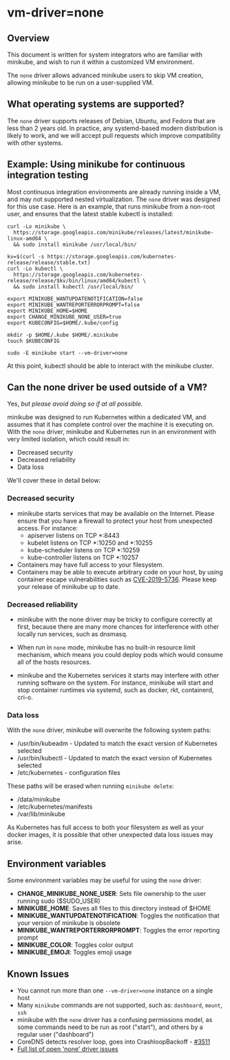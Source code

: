 # vm-driver=none

## Overview

This document is written for system integrators who are familiar with minikube, and wish to run it within a customized VM environment.

The `none` driver allows advanced minikube users to skip VM creation, allowing minikube to be run on a user-supplied VM.

## What operating systems are supported?

The `none` driver supports releases of Debian, Ubuntu, and Fedora that are less than 2 years old. In practice, any systemd-based modern distribution is likely to work, and we will accept pull requests which improve compatibility with other systems.

## Example: Using minikube for continuous integration testing

Most continuous integration environments are already running inside a VM, and may not supported nested virtualization. The `none` driver was designed for this use case. Here is an example, that runs minikube from a non-root user, and ensures that the latest stable kubectl is installed:

```
curl -Lo minikube \
  https://storage.googleapis.com/minikube/releases/latest/minikube-linux-amd64 \
  && sudo install minikube /usr/local/bin/

kv=$(curl -s https://storage.googleapis.com/kubernetes-release/release/stable.txt)
curl -Lo kubectl \
  https://storage.googleapis.com/kubernetes-release/release/$kv/bin/linux/amd64/kubectl \
  && sudo install kubectl /usr/local/bin/
  
export MINIKUBE_WANTUPDATENOTIFICATION=false
export MINIKUBE_WANTREPORTERRORPROMPT=false
export MINIKUBE_HOME=$HOME
export CHANGE_MINIKUBE_NONE_USER=true
export KUBECONFIG=$HOME/.kube/config

mkdir -p $HOME/.kube $HOME/.minikube
touch $KUBECONFIG

sudo -E minikube start --vm-driver=none
```

At this point, kubectl should be able to interact with the minikube cluster.

## Can the none driver be used outside of a VM?

Yes, *but please avoid doing so if at all possible.*

minikube was designed to run Kubernetes within a dedicated VM, and assumes that it has complete control over the machine it is executing on.  With the `none` driver, minikube and Kubernetes run in an environment with very limited isolation, which could result in:

* Decreased security
* Decreased reliability
* Data loss

We'll cover these in detail below:

### Decreased security

* minikube starts services that may be available on the Internet. Please ensure that you have a firewall to protect your host from unexpected access. For instance:
  * apiserver listens on TCP *:8443
  * kubelet listens on TCP *:10250 and *:10255
  * kube-scheduler listens on TCP *:10259
  * kube-controller listens on TCP *:10257
* Containers may have full access to your filesystem.
* Containers may be able to execute arbitrary code on your host, by using container escape vulnerabilities such as [CVE-2019-5736](https://access.redhat.com/security/vulnerabilities/runcescape). Please keep your release of minikube up to date.

### Decreased reliability

* minikube with the none driver may be tricky to configure correctly at first, because there are many more chances for interference with other locally run services, such as dnsmasq.

* When run in `none` mode, minikube has no built-in resource limit mechanism, which means you could deploy pods which would consume all of the hosts resources.

* minikube and the Kubernetes services it starts may interfere with other running software on the system. For instance, minikube will start and stop container runtimes via systemd, such as docker, rkt, containerd, cri-o.

### Data loss

With the `none` driver, minikube will overwrite the following system paths:

* /usr/bin/kubeadm - Updated to match the exact version of Kubernetes selected
* /usr/bin/kubectl - Updated to match the exact version of Kubernetes selected
* /etc/kubernetes - configuration files

These paths will be erased when running `minikube delete`:

* /data/minikube
* /etc/kubernetes/manifests
* /var/lib/minikube

As Kubernetes has full access to both your filesystem as well as your docker images, it is possible that other unexpected data loss issues may arise.

## Environment variables

Some environment variables may be useful for using the `none` driver:

* **CHANGE_MINIKUBE_NONE_USER**: Sets file ownership to the user running sudo ($SUDO_USER)
* **MINIKUBE_HOME**: Saves all files to this directory instead of $HOME
* **MINIKUBE_WANTUPDATENOTIFICATION**: Toggles the notification that your version of minikube is obsolete
* **MINIKUBE_WANTREPORTERRORPROMPT**: Toggles the error reporting prompt
* **MINIKUBE_COLOR**: Toggles color output
* **MINIKUBE_EMOJI**: Toggles emoji usage

## Known Issues

* You cannot run more than one `--vm-driver=none` instance on a single host
* Many `minikube` commands are not supported, such as: `dashboard`, `mount`, `ssh`
* minikube with the `none` driver has a confusing permissions model, as some commands need to be run as root ("start"), and others by a regular user ("dashboard")
* CoreDNS detects resolver loop, goes into CrashloopBackoff - [#3511](https://github.com/kubernetes/minikube/issues/3511)
* [Full list of open 'none' driver issues](https://github.com/kubernetes/minikube/labels/co%2Fnone-driver)
